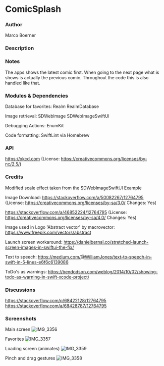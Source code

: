 
# ComicSplash

### Author
Marco Boerner

### Description

### Notes
The apps shows the latest comic first. When going to the next page what is shows is actually the previous comic. Throughout the code this is also handled like that.

### Modules & Dependencies
Database for favorites:
Realm
RealmDatabase

Image retrieval:
SDWebImage
SDWebImageSwiftUI

Debugging Actions:
EnumKit

Code formatting:
SwiftLint via Homebrew

### API
https://xkcd.com
(License: https://creativecommons.org/licenses/by-nc/2.5/)

### Credits
Modified scale effect taken from the SDWebImageSwiftUI Example 

Image Download:
https://stackoverflow.com/a/50082267/12764795
(License: https://creativecommons.org/licenses/by-sa/3.0/ Changes: Yes)

https://stackoverflow.com/a/46852224/12764795
(License: https://creativecommons.org/licenses/by-sa/4.0/ Changes: Yes)

Image used in Logo 'Abstract vector' by macrovector:
https://www.freepik.com/vectors/abstract

Launch screen workaround:
https://danielbernal.co/stretched-launch-screen-images-in-swiftui-the-fix/

Text to speech:
https://medium.com/@WilliamJones/text-to-speech-in-swift-in-5-lines-e6f6c6139086

ToDo's as warnings:
https://bendodson.com/weblog/2014/10/02/showing-todo-as-warning-in-swift-xcode-project/

### Discussions
https://stackoverflow.com/q/68422128/12764795
https://stackoverflow.com/a/68428787/12764795


### Screenshots

Main screen
![IMG_3356](https://user-images.githubusercontent.com/55633868/126513571-b41081d4-a6ed-423a-a502-c4fdb7d8782e.PNG)

Favorites
![IMG_3357](https://user-images.githubusercontent.com/55633868/126513575-90cf7226-4651-4c3a-a86c-9b3ed4be5caa.PNG)

Loading screen (animates)
![IMG_3359](https://user-images.githubusercontent.com/55633868/126513562-bafc9efd-2468-4a59-801a-a31585a9090d.PNG)

Pinch and drag gestures
![IMG_3358](https://user-images.githubusercontent.com/55633868/126513566-9d25003d-7d21-46a3-ae03-7c93aa657fc3.PNG)

